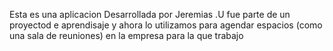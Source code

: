 Esta es una aplicacion Desarrollada por Jeremias .U 
fue parte de un proyectod e aprendisaje y ahora lo utilizamos para agendar espacios (como una sala de reuniones) en la empresa para la que trabajo 
